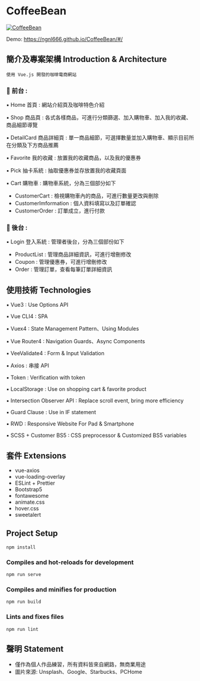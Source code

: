 # CoffeeBean

[![CoffeeBean](https://i.postimg.cc/XNtXVKCy/2021-06-27-4-12-05.png)](https://i.postimg.cc/XNtXVKCy/2021-06-27-4-12-05.png)

Demo: https://ngnl666.github.io/CoffeeBean/#/

## 簡介及專案架構 Introduction & Architecture

```
使用 Vue.js 開發的咖啡電商網站
```

### 📍 前台 :

▪️ Home 首頁 : 網站介紹頁及咖啡特色介紹

▪️ Shop 商品頁 : 各式各樣商品，可進行分類篩選、加入購物車、加入我的收藏、商品細節導覽

▪️ DetailCard 商品詳細頁 : 單一商品細節，可選擇數量並加入購物車、顯示目前所在分類及下方商品推薦

▪️ Favorite 我的收藏 : 放置我的收藏商品，以及我的優惠券

▪️ Pick 抽卡系統 : 抽取優惠券並存放置我的收藏頁面

▪️ Cart 購物車 : 購物車系統，分為三個部分如下

- CustomerCart : 檢視購物車內的商品，可進行數量更改與刪除
- CustomerImformation : 個人資料填寫以及訂單確認
- CustomerOrder : 訂單成立，進行付款

### 📍 後台 :

▪️ Login 登入系統 : 管理者後台，分為三個部份如下

- ProductList : 管理商品詳細資訊，可進行增刪修改
- Coupon : 管理優惠券，可進行增刪修改
- Order : 管理訂單，查看每筆訂單詳細資訊

## 使用技術 Technologies

▪️ Vue3 : Use Options API

▪️ Vue CLI4 : SPA

▪️ Vuex4 : State Management Pattern、Using Modules

▪️ Vue Router4 : Navigation Guards、Async Components

▪️ VeeValidate4 : Form & Input Validation

▪️ Axios : 串接 API

▪️ Token : Verification with token

▪️ LocalStorage : Use on shopping cart & favorite product

▪️ Intersection Observer API : Replace scroll event, bring more efficiency

▪️ Guard Clause : Use in IF statement

▪️ RWD : Responsive Website For Pad & Smartphone

▪️ SCSS + Customer BS5 : CSS preprocessor & Customized BS5 variables

## 套件 Extensions

- vue-axios
- vue-loading-overlay
- ESLint + Prettier
- Bootstrap5
- fontawesome
- animate.css
- hover.css
- sweetalert

## Project Setup

```
npm install
```

### Compiles and hot-reloads for development

```
npm run serve
```

### Compiles and minifies for production

```
npm run build
```

### Lints and fixes files

```
npm run lint
```

## 聲明 Statement

- 僅作為個人作品練習，所有資料皆來自網路，無商業用途
- 圖片來源: Unsplash、Google、Starbucks、PCHome
